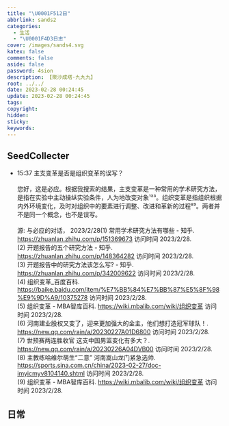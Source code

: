```yaml
---
title: "\U0001F512日"
abbrlink: sands2
categories:
  - 生活
  - "\U0001F4D3日志"
cover: /images/sands4.svg
katex: false
comments: false
aside: false
password: 4sion
description: 【聚沙成塔·九九九】
root: ../../
date: 2023-02-28 00:24:45
update: 2023-02-28 00:24:45
tags:
copyright:
hidden:
sticky:
keywords:
---
```


## SeedCollecter
- 15:37 主支变革是否是组织变革的误写？<br><br>您好，这是必应。根据我搜索的结果，主支变革是一种常用的学术研究方法，是指在实验中主动操纵实验条件，人为地改变对象¹²³。组织变革是指组织根据内外环境变化，及时对组织中的要素进行调整、改进和革新的过程⁸⁹。两者并不是同一个概念，也不是误写。<br><br>源: 与必应的对话， 2023/2/28(1) 常用学术研究方法有哪些 - 知乎. https://zhuanlan.zhihu.com/p/151369673 访问时间 2023/2/28.<br>(2) 开题报告的五个研究方法 - 知乎. https://zhuanlan.zhihu.com/p/148364282 访问时间 2023/2/28.<br>(3) 开题报告中的研究方法该怎么写? - 知乎. https://zhuanlan.zhihu.com/p/342009622 访问时间 2023/2/28.<br>(4) 组织变革_百度百科. https://baike.baidu.com/item/%E7%BB%84%E7%BB%87%E5%8F%98%E9%9D%A9/10375278 访问时间 2023/2/28.<br>(5) 组织变革 - MBA智库百科. https://wiki.mbalib.com/wiki/组织变革 访问时间 2023/2/28.<br>(6) 河南建业股权又变了，迎来更加强大的金主，他们想打造冠军球队！. https://new.qq.com/rain/a/20230227A01D6800 访问时间 2023/2/28.<br>(7) 世预赛两连胜收官 这支中国男篮变化有多大？. https://new.qq.com/rain/a/20230226A04DVB00 访问时间 2023/2/28.<br>(8) 主教练哈维尔萌生“二意” 河南嵩山龙门紧急选帅. https://sports.sina.com.cn/china/2023-02-27/doc-imyicmyv8104140.shtml 访问时间 2023/2/28.<br>(9) 组织变革 - MBA智库百科. https://wiki.mbalib.com/wiki/组织变革 访问时间 2023/2/28.


## 日常